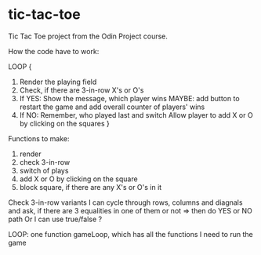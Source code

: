 # tic-tac-toe

Tic Tac Toe project from the Odin Project course.

How the code have to work:

LOOP {
1. Render the playing field
2. Check, if there are 3-in-row X's or O's
3. If YES:
    Show the message, which player wins
    MAYBE: add button to restart the game and add overall counter of players' wins
4. If NO:
    Remember, who played last and switch 
    Allow player to add X or O by clicking on the squares
}

Functions to make:
1. render
2. check 3-in-row 
3. switch of plays
4. add X or O by clicking on the square
5. block square, if there are any X's or O's in it

Check 3-in-row variants
I can cycle through rows, columns and diagnals and ask, if there are 3 equalities in one of them or not => then do YES or NO path
Or I can use true/false ?

LOOP:
one function gameLoop, which has all the functions I need to run the game